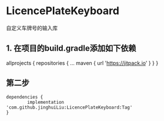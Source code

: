 # LicencePlateKeyboard
自定义车牌号的输入库


## 1. 在项目的build.gradle添加如下依赖

allprojects {
		repositories {
			...
			maven { url 'https://jitpack.io' }
		}
	}
  
 ## 第二步
  	dependencies {
	        implementation 'com.github.jinghuiLiu:LicencePlateKeyboard:Tag'
	}
